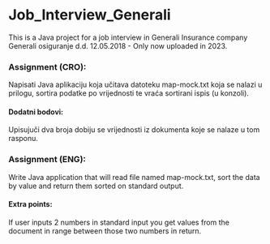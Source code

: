 # Job_Interview_Generali
This is a Java project for a job interview in Generali Insurance company Generali osiguranje d.d. 12.05.2018 - Only now uploaded in 2023.

<h3>Assignment (CRO):</h3>
<p>Napisati Java aplikaciju koja učitava datoteku map-mock.txt koja se nalazi u prilogu, sortira podatke po vrijednosti te vraća sortirani ispis (u konzoli).</p>
<h4>Dodatni bodovi:</h4>
<p>Upisujuči dva broja dobiju se vrijednosti iz dokumenta koje se nalaze u tom rasponu.</p>

<h3>Assignment (ENG):</h3>
<p>Write Java application that will read file named map-mock.txt, sort the data by value and return them sorted on standard output.</p>
<h4>Extra points:</h4>
<p>If user inputs 2 numbers in standard input you get values from the document in range between those two numbers in return.</p>
